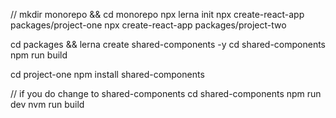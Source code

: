  
//  mkdir monorepo && cd monorepo
 npx lerna init
 npx create-react-app packages/project-one
 npx create-react-app packages/project-two
 
 cd packages &&  lerna create shared-components -y
 cd shared-components
 npm run build

 cd project-one
 npm install shared-components

// if you do change to shared-components
 cd shared-components
 npm run dev
 nvm run build

